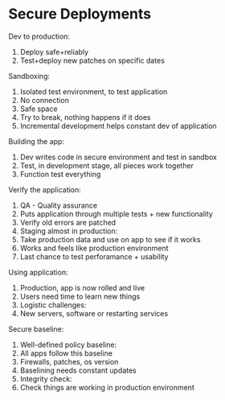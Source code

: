 # Secure Deployments

Dev to production:
1. Deploy safe+reliably
1. Test+deploy new patches on specific dates

Sandboxing:
1. Isolated test environment, to test application
 1. No connection
 1. Safe space
1. Try to break, nothing happens if it does
1. Incremental development helps constant dev of application

Building the app:
1. Dev writes code in secure environment and test in sandbox
1. Test, in development stage, all pieces work together
1. Function test everything

Verify the application:
1. QA - Quality assurance
1. Puts application through multiple tests + new functionality
1. Verify old errors are patched
1. Staging almost in production:
 1. Take production data and use on app to see if it works
 1. Works and feels like production environment
 1. Last chance to test perforamance + usability

Using application:
1. Production, app is now rolled and live
1. Users need time to learn new things
1. Logistic challenges:
 1. New servers, software or restarting services

Secure baseline:
1. Well-defined policy baseline:
 1. All apps follow this baseline
 1. Firewalls, patches, os version
 1. Baselining needs constant updates
1. Integrity check:
 1. Check things are working in production environment
